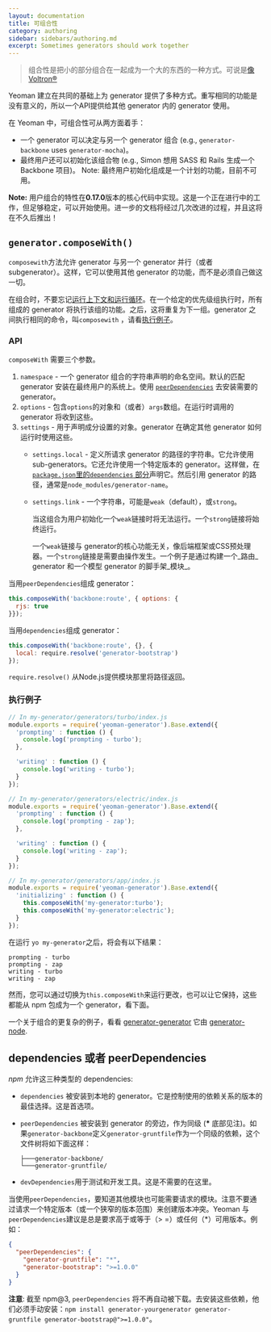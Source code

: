 ```yaml
---
layout: documentation
title: 可组合性
category: authoring
sidebar: sidebars/authoring.md
excerpt: Sometimes generators should work together
---
```


> 组合性是把小的部分组合在一起成为一个大的东西的一种方式。可说是[像 Voltron&reg;](http://25.media.tumblr.com/tumblr_m1zllfCJV21r8gq9go11_250.gif)

Yeoman 建立在共同的基础上为 generator 提供了多种方式。重写相同的功能是没有意义的，所以一个API提供给其他 generator 内的 generator 使用。

在 Yeoman 中，可组合性可从两方面着手：

 * 一个 generator 可以决定与另一个 generator 组合 (e.g., `generator-backbone` uses `generator-mocha`)。
 * 最终用户还可以初始化该组合物 (e.g., Simon 想用 SASS 和 Rails 生成一个Backbone 项目)。 Note: 最终用户初始化组成是一个计划的功能，目前不可用。

**Note:** 用户组合的特性在**0.17.0**版本的核心代码中实现。这是一个正在进行中的工作，但足够稳定，可以开始使用。进一步的文档将经过几次改进的过程，并且这将在不久后推出！

## `generator.composeWith()`

`composewith`方法允许 generator 与另一个 generator 并行（或者 subgenerator）。这样，它可以使用其他 generator 的功能，而不是必须自己做这一切。

在组合时，不要忘记[运行上下文和运行循环](/authoring/running-context.html)。在一个给定的优先级组执行时，所有组成的 generator 将执行该组的功能。之后，这将重复为下一组。generator 之间执行相同的命令，叫`composewith` ，请看[执行例子](#order)。

### API

`composeWith` 需要三个参数。

 1. `namespace` - 一个 generator 组合的字符串声明的命名空间。默认的匹配 generator 安装在最终用户的系统上。使用 [`peerDependencies`](https://nodejs.org/en/blog/npm/peer-dependencies/) 去安装需要的 generator。
 2. `options` - 包含`options`的对象和（或者）`args`数组。在运行时调用的 generator 将收到这些。
 3. `settings` - 用于声明成分设置的对象。generator 在确定其他 generator 如何运行时使用这些。
    * `settings.local` - 定义所请求 generator 的路径的字符串。它允许使用 sub-generators。它还允许使用一个特定版本的 generator。这样做，在[`package.json`里的`dependencies` 部分](https://docs.npmjs.com/files/package.json#dependencies)声明它。然后引用 generator 的路径，通常是`node_modules/generator-name`。
    * `settings.link` - 一个字符串，可能是`weak`（default），或`strong`。

      当这组合为用户初始化一个`weak`链接时将无法运行。一个`strong`链接将始终运行。

      一个`weak`链接与 generator的核心功能无关，像后端框架或CSS预处理器。一个`strong`链接是需要由操作发生。一个例子是通过构建一个_路由_ generator 和一个模型 generator 的脚手架_模块_。


当用`peerDependencies`组成 generator：

```js
this.composeWith('backbone:route', { options: {
  rjs: true
}});
```

当用`dependencies`组成 generator：

```js
this.composeWith('backbone:route', {}, {
  local: require.resolve('generator-bootstrap')
});
```
`require.resolve()` 从Node.js提供模块那里将路径返回。

### <a name="order"></a>执行例子
```js
// In my-generator/generators/turbo/index.js
module.exports = require('yeoman-generator').Base.extend({
  'prompting' : function () {
    console.log('prompting - turbo');
  },

  'writing' : function () {
    console.log('writing - turbo');
  }
});

// In my-generator/generators/electric/index.js
module.exports = require('yeoman-generator').Base.extend({
  'prompting' : function () {
    console.log('prompting - zap');
  },

  'writing' : function () {
    console.log('writing - zap');
  }
});

// In my-generator/generators/app/index.js
module.exports = require('yeoman-generator').Base.extend({
  'initializing' : function () {
    this.composeWith('my-generator:turbo');
    this.composeWith('my-generator:electric');
  }
});
```

在运行 `yo my-generator`之后，将会有以下结果：

```
prompting - turbo
prompting - zap
writing - turbo
writing - zap
```

然而，您可以通过切换为`this.composeWith`来运行更改，也可以让它保持，这些都能从 npm 包成为一个 generator，看下面。

一个关于组合的更复杂的例子，看看
[generator-generator](https://github.com/yeoman/generator-generator/blob/master/app/index.js)
它由
[generator-node](https://github.com/yeoman/generator-node).

## dependencies 或者 peerDependencies

*npm* 允许这三种类型的 dependencies:

 * `dependencies` 被安装到本地的 generator。它是控制使用的依赖关系的版本的最佳选择。这是首选项。
 * `peerDependencies` 被安装到 generator 的旁边，作为同级 (<strong>*</strong> 底部见注)。如果`generator-backbone`定义`generator-gruntfile`作为一个同级的依赖，这个文件树将如下面这样：

    ```
    ├───generator-backbone/
    └───generator-gruntfile/
    ```
 * `devDependencies`用于测试和开发工具。这是不需要的在这里。

当使用`peerDependencies`，要知道其他模块也可能需要请求的模块。注意不要通过请求一个特定版本（或一个狭窄的版本范围）来创建版本冲突。Yeoman 与`peerDependencies`建议是总是要求高于或等于（> =）或任何（*）可用版本。例如：

```json
{
  "peerDependencies": {
    "generator-gruntfile": "*",
    "generator-bootstrap": ">=1.0.0"
  }
}
```

**注意**: 截至 npm@3, `peerDependencies` 将不再自动被下载。去安装这些依赖，他们必须手动安装：`npm install generator-yourgenerator generator-gruntfile generator-bootstrap@">=1.0.0"`。
